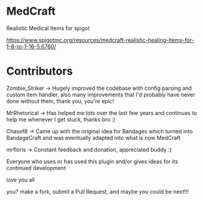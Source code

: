 # MedCraft
Realistic Medical Items for spigot

https://www.spigotmc.org/resources/medcraft-realistic-healing-items-for-1-8-to-1-16-5.6760/

# Contributors

Zombie_Striker -> Hugely improved the codebase with config parsing and custom item handler, also
many improvements that I'd probably have never done without them, thank you, you're epic!

MrRhetorical -> Has helped me lots over the last few years and continues to help me whenever I get stuck, thanks bro :)

Chasef8 -> Came up with the original idea for Bandages which turned into BandageCraft and was eventually adapted into what is now MedCraft

mrfloris -> Constant feedback and donation, appreciated buddy :)

Everyone who uses or has used this plugin and/or gives ideas for its continued development

love you all

you?
make a fork, submit a Pull Request, and maybe you could be next!!!

